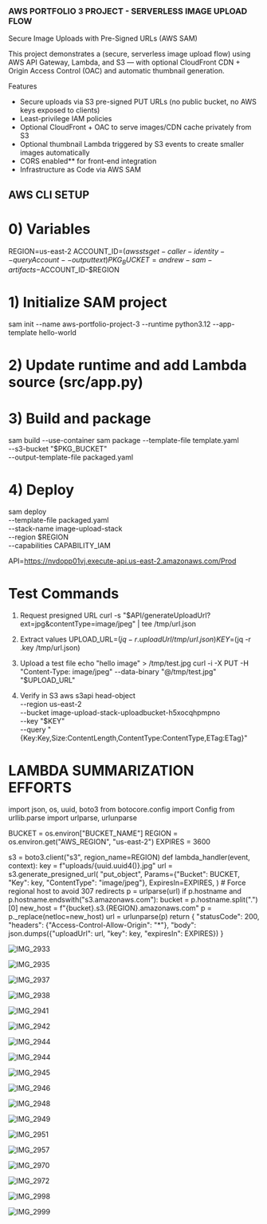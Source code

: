### AWS PORTFOLIO 3 PROJECT - SERVERLESS IMAGE UPLOAD FLOW 

Secure Image Uploads with Pre-Signed URLs (AWS SAM)

This project demonstrates a (secure, serverless image upload flow) using AWS API Gateway, Lambda, and S3 — with optional CloudFront CDN + Origin Access Control (OAC) and automatic thumbnail generation.

Features
- Secure uploads via S3 pre-signed PUT URLs (no public bucket, no AWS keys exposed to clients)
- Least-privilege IAM policies
- Optional CloudFront + OAC to serve images/CDN cache privately from S3
- Optional thumbnail Lambda triggered by S3 events to create smaller images automatically
- CORS enabled** for front-end integration
- Infrastructure as Code via AWS SAM

## AWS CLI SETUP

# 0) Variables
REGION=us-east-2
ACCOUNT_ID=$(aws sts get-caller-identity --query Account --output text)
PKG_BUCKET=andrew-sam-artifacts-$ACCOUNT_ID-$REGION

# 1) Initialize SAM project
sam init --name aws-portfolio-project-3 --runtime python3.12 --app-template hello-world

# 2) Update runtime and add Lambda source (src/app.py)

# 3) Build and package
sam build --use-container
sam package --template-file template.yaml \
  --s3-bucket "$PKG_BUCKET" \
  --output-template-file packaged.yaml

# 4) Deploy
sam deploy \
  --template-file packaged.yaml \
  --stack-name image-upload-stack \
  --region $REGION \
  --capabilities CAPABILITY_IAM

API=https://nvdopp01vj.execute-api.us-east-2.amazonaws.com/Prod

# Test Commands
1) Request presigned URL
curl -s "$API/generateUploadUrl?ext=jpg&contentType=image/jpeg" | tee /tmp/url.json

2) Extract values
UPLOAD_URL=$(jq -r .uploadUrl /tmp/url.json)
KEY=$(jq -r .key /tmp/url.json)

3) Upload a test file
echo "hello image" > /tmp/test.jpg
curl -i -X PUT -H "Content-Type: image/jpeg" --data-binary "@/tmp/test.jpg" "$UPLOAD_URL"

4) Verify in S3
aws s3api head-object \
  --region us-east-2 \
  --bucket image-upload-stack-uploadbucket-h5xocqhpmpno \
  --key "$KEY" \
  --query "{Key:Key,Size:ContentLength,ContentType:ContentType,ETag:ETag}"

   


# LAMBDA SUMMARIZATION EFFORTS
import json, os, uuid, boto3
from botocore.config import Config
from urllib.parse import urlparse, urlunparse

BUCKET = os.environ["BUCKET_NAME"]
REGION = os.environ.get("AWS_REGION", "us-east-2")
EXPIRES = 3600

s3 = boto3.client("s3", region_name=REGION)
def lambda_handler(event, context):
    key = f"uploads/{uuid.uuid4()}.jpg"
    url = s3.generate_presigned_url(
        "put_object",
        Params={"Bucket": BUCKET, "Key": key, "ContentType": "image/jpeg"},
        ExpiresIn=EXPIRES,
    )
    # Force regional host to avoid 307 redirects
    p = urlparse(url)
    if p.hostname and p.hostname.endswith("s3.amazonaws.com"):
        bucket = p.hostname.split(".")[0]
        new_host = f"{bucket}.s3.{REGION}.amazonaws.com"
        p = p._replace(netloc=new_host)
        url = urlunparse(p)
    return {
        "statusCode": 200,
        "headers": {"Access-Control-Allow-Origin": "*"},
        "body": json.dumps({"uploadUrl": url, "key": key, "expiresIn": EXPIRES})
    }

  
  ![IMG_2933](https://github.com/user-attachments/assets/2c149e44-dfa8-4133-8c26-495bb08b85b6)

  ![IMG_2935](https://github.com/user-attachments/assets/8ae966eb-23d1-4fe4-861f-616f3d32e2dc)

  ![IMG_2937](https://github.com/user-attachments/assets/63802f20-9c6a-4a68-bd6e-5a195728295e)

  ![IMG_2938](https://github.com/user-attachments/assets/dd4f7088-7b6a-43af-9c10-6addd9376d16)

  ![IMG_2941](https://github.com/user-attachments/assets/54fe60c0-e1b1-4861-beab-e79f2e6a74a7)

  ![IMG_2942](https://github.com/user-attachments/assets/afb63813-36b4-473f-9f85-8790fc3ea024)

  ![IMG_2944](https://github.com/user-attachments/assets/688ea492-c246-419b-8826-ca08fcdbcfca)

  ![IMG_2944](https://github.com/user-attachments/assets/8ba09406-9f99-4bc5-86dd-c874bb25fe2f)

  ![IMG_2945](https://github.com/user-attachments/assets/20802996-4d10-4941-9552-2a3a2bf407fe)

  ![IMG_2946](https://github.com/user-attachments/assets/7d88bee2-9ee0-4676-b7e3-2dc4f9215246)

  ![IMG_2948](https://github.com/user-attachments/assets/2fa4da09-8840-4156-8e89-0cb10f7d68d7)

  ![IMG_2949](https://github.com/user-attachments/assets/d0a05093-d3c8-498e-a636-79a848185797)

  ![IMG_2951](https://github.com/user-attachments/assets/1f504c23-4562-4c71-a34d-d8beca472bae)

  ![IMG_2957](https://github.com/user-attachments/assets/e2f261d1-baad-491e-bdcf-57b5961ad5cc)
  
  ![IMG_2970](https://github.com/user-attachments/assets/6f46eef2-e8ae-4717-9f72-58430ae9194c)

  ![IMG_2972](https://github.com/user-attachments/assets/e9cfedbc-39f3-45fd-90a9-59e3524a8a92)

  ![IMG_2998](https://github.com/user-attachments/assets/bf8331fc-0ef9-4199-83ab-bce298935cfe)

  ![IMG_2999](https://github.com/user-attachments/assets/f2cb6c96-9b32-46e7-bd78-02c5d1767107)


   
